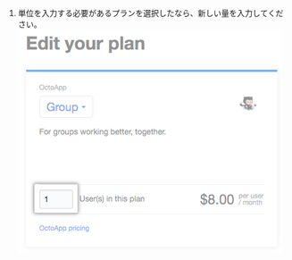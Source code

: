 1. 単位を入力する必要があるプランを選択したなら、新しい量を入力してください。 ![単位を入力する必要のあるプランの新しい量を入力するフィールド](/assets/images/help/marketplace/marketplace-new-quantity.png)
